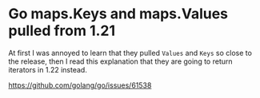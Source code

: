 # Go maps.Keys and maps.Values pulled from 1.21

At first I was annoyed to learn that they pulled `Values` and `Keys` so close to the release, then I read this explanation that they are going to return iterators in 1.22 instead.

<https://github.com/golang/go/issues/61538>
